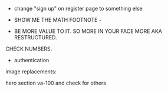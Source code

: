 


- change "sign up" on register page to something else

- SHOW ME THE MATH FOOTNOTE - 
- 
	BE MORE VALUE TO IT. SO MORE IN YOUR FACE MORE AKA RESTRUCTURED.


CHECK NUMBERS. 

- authentication


image replacements:

hero section
va-100
and check for others

